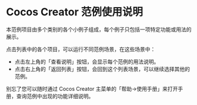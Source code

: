# Cocos Creator 范例使用说明

本范例项目由多个类别的各个小例子组成，每个例子只包括一项特定功能或用法的展示。

点击列表中的各个项目，可以运行不同范例场景，在这些场景中：

- 点击左上角的「查看说明」按钮，会显示每个范例的用法说明。
- 点击右上角的「返回列表」按钮，会回到这个列表场景，可以继续选择其他的范例。

别忘了您可以随时通过 Cocos Creator 主菜单的「帮助->使用手册」来打开手册，查询范例中出现的功能详细说明。
